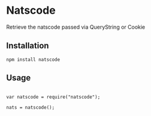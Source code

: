 # Natscode

Retrieve the natscode passed via QueryString or Cookie


## Installation


```
npm install natscode
```

## Usage


```

var natscode = require("natscode");

nats = natscode();
```